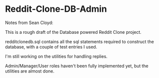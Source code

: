 # Reddit-Clone-DB-Admin

Notes from Sean Cloyd:

This is a rough draft of the Database powered Reddit Clone project. 

redditclonedb.sql contains all the sql statements required to construct the database, with a couple of test entries I used. 

I'm still working on the utilities for handling replies.

Admin/Manager/User roles haven't been fully implemented yet, but the utilities are almost done.
